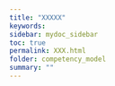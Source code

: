 ```yaml
---
title: "XXXXX"
keywords: 
sidebar: mydoc_sidebar
toc: true
permalink: XXX.html
folder: competency_model
summary: ""
---
```


 